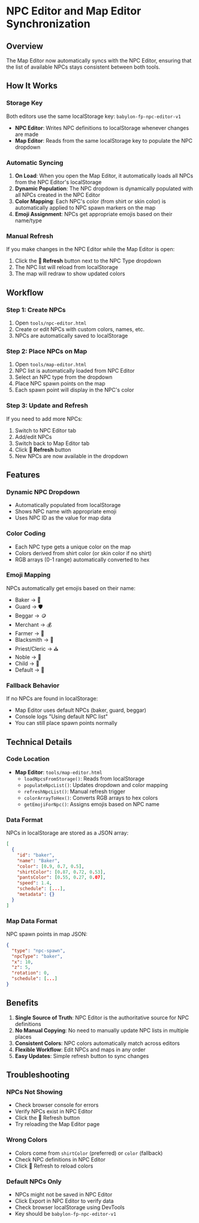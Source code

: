 # NPC Editor and Map Editor Synchronization

## Overview
The Map Editor now automatically syncs with the NPC Editor, ensuring that the list of available NPCs stays consistent between both tools.

## How It Works

### Storage Key
Both editors use the same localStorage key: `babylon-fp-npc-editor-v1`

- **NPC Editor**: Writes NPC definitions to localStorage whenever changes are made
- **Map Editor**: Reads from the same localStorage key to populate the NPC dropdown

### Automatic Syncing

1. **On Load**: When you open the Map Editor, it automatically loads all NPCs from the NPC Editor's localStorage
2. **Dynamic Population**: The NPC dropdown is dynamically populated with all NPCs created in the NPC Editor
3. **Color Mapping**: Each NPC's color (from shirt or skin color) is automatically applied to NPC spawn markers on the map
4. **Emoji Assignment**: NPCs get appropriate emojis based on their name/type

### Manual Refresh

If you make changes in the NPC Editor while the Map Editor is open:
1. Click the **🔄 Refresh** button next to the NPC Type dropdown
2. The NPC list will reload from localStorage
3. The map will redraw to show updated colors

## Workflow

### Step 1: Create NPCs
1. Open `tools/npc-editor.html`
2. Create or edit NPCs with custom colors, names, etc.
3. NPCs are automatically saved to localStorage

### Step 2: Place NPCs on Map
1. Open `tools/map-editor.html`
2. NPC list is automatically loaded from NPC Editor
3. Select an NPC type from the dropdown
4. Place NPC spawn points on the map
5. Each spawn point will display in the NPC's color

### Step 3: Update and Refresh
If you need to add more NPCs:
1. Switch to NPC Editor tab
2. Add/edit NPCs
3. Switch back to Map Editor tab
4. Click **🔄 Refresh** button
5. New NPCs are now available in the dropdown

## Features

### Dynamic NPC Dropdown
- Automatically populated from localStorage
- Shows NPC name with appropriate emoji
- Uses NPC ID as the value for map data

### Color Coding
- Each NPC type gets a unique color on the map
- Colors derived from shirt color (or skin color if no shirt)
- RGB arrays (0-1 range) automatically converted to hex

### Emoji Mapping
NPCs automatically get emojis based on their name:
- Baker → 🥖
- Guard → 🛡️
- Beggar → 🪙
- Merchant → 💰
- Farmer → 🌾
- Blacksmith → 🔨
- Priest/Cleric → ⛪
- Noble → 👑
- Child → 👶
- Default → 👤

### Fallback Behavior
If no NPCs are found in localStorage:
- Map Editor uses default NPCs (baker, guard, beggar)
- Console logs "Using default NPC list"
- You can still place spawn points normally

## Technical Details

### Code Location
- **Map Editor**: `tools/map-editor.html`
  - `loadNpcsFromStorage()`: Reads from localStorage
  - `populateNpcList()`: Updates dropdown and color mapping
  - `refreshNpcList()`: Manual refresh trigger
  - `colorArrayToHex()`: Converts RGB arrays to hex colors
  - `getEmojiForNpc()`: Assigns emojis based on NPC name

### Data Format
NPCs in localStorage are stored as a JSON array:
```json
[
  {
    "id": "baker",
    "name": "Baker",
    "color": [0.9, 0.7, 0.5],
    "shirtColor": [0.87, 0.72, 0.53],
    "pantsColor": [0.55, 0.27, 0.07],
    "speed": 1.4,
    "schedule": [...],
    "metadata": {}
  }
]
```

### Map Data Format
NPC spawn points in map JSON:
```json
{
  "type": "npc-spawn",
  "npcType": "baker",
  "x": 10,
  "z": 5,
  "rotation": 0,
  "schedule": [...]
}
```

## Benefits

1. **Single Source of Truth**: NPC Editor is the authoritative source for NPC definitions
2. **No Manual Copying**: No need to manually update NPC lists in multiple places
3. **Consistent Colors**: NPC colors automatically match across editors
4. **Flexible Workflow**: Edit NPCs and maps in any order
5. **Easy Updates**: Simple refresh button to sync changes

## Troubleshooting

### NPCs Not Showing
- Check browser console for errors
- Verify NPCs exist in NPC Editor
- Click the 🔄 Refresh button
- Try reloading the Map Editor page

### Wrong Colors
- Colors come from `shirtColor` (preferred) or `color` (fallback)
- Check NPC definitions in NPC Editor
- Click 🔄 Refresh to reload colors

### Default NPCs Only
- NPCs might not be saved in NPC Editor
- Click Export in NPC Editor to verify data
- Check browser localStorage using DevTools
- Key should be `babylon-fp-npc-editor-v1`
